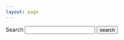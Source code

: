 ```yaml
---
layout: page
---
```


<form action="{{ 'search' | relative_page }}" method="get">
  <label for="search-box">Search</label>
  <input type="text" id="search-box" name="q">
  <input type="submit" value="search">
</form>

<dl id="search-results"></dl>

<script>
  window.documents = [
    {% for page in site.pages %}
      {% unless page.url contains "404" or page.url contains "search" %}
      {
        "title": "{{ page.title | xml_escape }}",
        "content": {{ page.content | strip_html | strip_newlines | jsonify }},
        "url": "{{ page.url | xml_escape }}"
      }{% unless forloop.last %}, {% endunless %}
      {% endunless %}
    {% endfor %}
  ];
</script>
<script src="https://cdn.jsdelivr.net/npm/lunr@2.3.9/lunr.min.js"></script>
<script src="{{ '/assets/js/search.js' | relative_url }}"></script>

